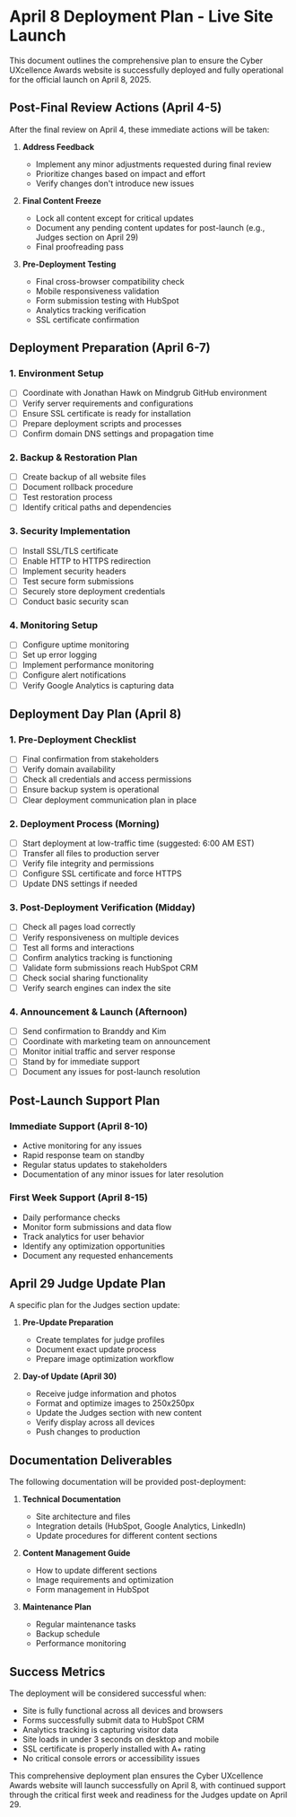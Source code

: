 # April 8 Deployment Plan - Live Site Launch

This document outlines the comprehensive plan to ensure the Cyber UXcellence Awards website is successfully deployed and fully operational for the official launch on April 8, 2025.

## Post-Final Review Actions (April 4-5)

After the final review on April 4, these immediate actions will be taken:

1. **Address Feedback**
   - Implement any minor adjustments requested during final review
   - Prioritize changes based on impact and effort
   - Verify changes don't introduce new issues

2. **Final Content Freeze**
   - Lock all content except for critical updates
   - Document any pending content updates for post-launch (e.g., Judges section on April 29)
   - Final proofreading pass

3. **Pre-Deployment Testing**
   - Final cross-browser compatibility check
   - Mobile responsiveness validation
   - Form submission testing with HubSpot
   - Analytics tracking verification
   - SSL certificate confirmation

## Deployment Preparation (April 6-7)

### 1. Environment Setup

- [ ] Coordinate with Jonathan Hawk on Mindgrub GitHub environment
- [ ] Verify server requirements and configurations
- [ ] Ensure SSL certificate is ready for installation
- [ ] Prepare deployment scripts and processes
- [ ] Confirm domain DNS settings and propagation time

### 2. Backup & Restoration Plan

- [ ] Create backup of all website files
- [ ] Document rollback procedure
- [ ] Test restoration process
- [ ] Identify critical paths and dependencies

### 3. Security Implementation

- [ ] Install SSL/TLS certificate
- [ ] Enable HTTP to HTTPS redirection
- [ ] Implement security headers
- [ ] Test secure form submissions
- [ ] Securely store deployment credentials
- [ ] Conduct basic security scan

### 4. Monitoring Setup

- [ ] Configure uptime monitoring
- [ ] Set up error logging
- [ ] Implement performance monitoring
- [ ] Configure alert notifications
- [ ] Verify Google Analytics is capturing data

## Deployment Day Plan (April 8)

### 1. Pre-Deployment Checklist

- [ ] Final confirmation from stakeholders
- [ ] Verify domain availability
- [ ] Check all credentials and access permissions
- [ ] Ensure backup system is operational
- [ ] Clear deployment communication plan in place

### 2. Deployment Process (Morning)

- [ ] Start deployment at low-traffic time (suggested: 6:00 AM EST)
- [ ] Transfer all files to production server
- [ ] Verify file integrity and permissions
- [ ] Configure SSL certificate and force HTTPS
- [ ] Update DNS settings if needed

### 3. Post-Deployment Verification (Midday)

- [ ] Check all pages load correctly
- [ ] Verify responsiveness on multiple devices
- [ ] Test all forms and interactions
- [ ] Confirm analytics tracking is functioning
- [ ] Validate form submissions reach HubSpot CRM
- [ ] Check social sharing functionality
- [ ] Verify search engines can index the site

### 4. Announcement & Launch (Afternoon)

- [ ] Send confirmation to Branddy and Kim
- [ ] Coordinate with marketing team on announcement
- [ ] Monitor initial traffic and server response
- [ ] Stand by for immediate support
- [ ] Document any issues for post-launch resolution

## Post-Launch Support Plan

### Immediate Support (April 8-10)

- Active monitoring for any issues
- Rapid response team on standby
- Regular status updates to stakeholders
- Documentation of any minor issues for later resolution

### First Week Support (April 8-15)

- Daily performance checks
- Monitor form submissions and data flow
- Track analytics for user behavior
- Identify any optimization opportunities
- Document any requested enhancements

## April 29 Judge Update Plan

A specific plan for the Judges section update:

1. **Pre-Update Preparation**
   - Create templates for judge profiles
   - Document exact update process
   - Prepare image optimization workflow

2. **Day-of Update (April 30)**
   - Receive judge information and photos
   - Format and optimize images to 250x250px
   - Update the Judges section with new content
   - Verify display across all devices
   - Push changes to production

## Documentation Deliverables

The following documentation will be provided post-deployment:

1. **Technical Documentation**
   - Site architecture and files
   - Integration details (HubSpot, Google Analytics, LinkedIn)
   - Update procedures for different content sections

2. **Content Management Guide**
   - How to update different sections
   - Image requirements and optimization
   - Form management in HubSpot

3. **Maintenance Plan**
   - Regular maintenance tasks
   - Backup schedule
   - Performance monitoring

## Success Metrics

The deployment will be considered successful when:

- Site is fully functional across all devices and browsers
- Forms successfully submit data to HubSpot CRM
- Analytics tracking is capturing visitor data
- Site loads in under 3 seconds on desktop and mobile
- SSL certificate is properly installed with A+ rating
- No critical console errors or accessibility issues

This comprehensive deployment plan ensures the Cyber UXcellence Awards website will launch successfully on April 8, with continued support through the critical first week and readiness for the Judges update on April 29.
